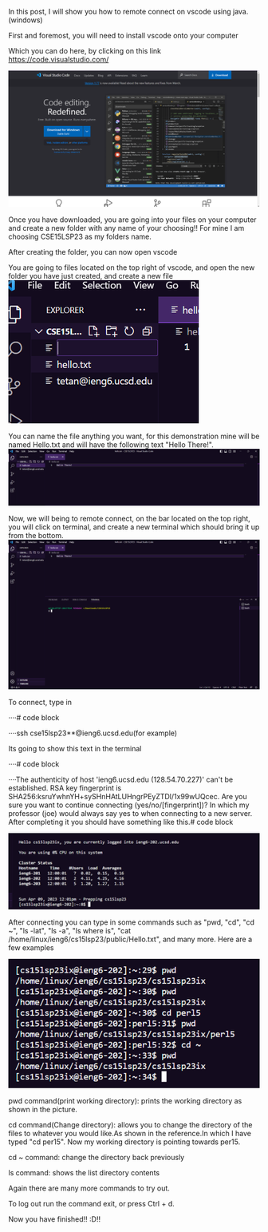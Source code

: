 In this post, I will show you how to remote connect on vscode using java.(windows)

First and foremost, you will need to install vscode onto your computer 

Which you can do here, by clicking on this link https://code.visualstudio.com/

![Image](Picture1.png)

Once you have downloaded, you are going into your files on your computer and create a new folder with any name of your choosing!!
For mine I am choosing CSE15LSP23 as my folders name.

After creating the folder, you can now open vscode

You are going to files located on the top right of vscode, and open the new folder you have just created, and create a new file
![Image](Picture2.png)

You can name the file anything you want, for this demonstration mine will be named Hello.txt and will have the following text "Hello There!".
![Image](Picture3.png)

Now, we will being to remote connect, on the bar located on the top right, you will click on terminal, and create a new terminal which should bring it up from the bottom. ![Image](Picture4.png)


To connect, type in 

····# code block

····ssh cse15lsp23**@ieng6.ucsd.edu(for example)

Its going to show this text in the terminal

····# code block

····The authenticity of host 'ieng6.ucsd.edu (128.54.70.227)' can't be established.
RSA key fingerprint is SHA256:ksruYwhnYH+sySHnHAtLUHngrPEyZTDl/1x99wUQcec.
Are you sure you want to continue connecting (yes/no/[fingerprint])? 
In which my professor (joe) would always say yes to when connecting to a new server. After
completing it you should have something like this.# code block 



![Image](Picture5.png)

After connecting you can type in some commands such as "pwd, "cd", "cd ~", "ls -lat", "ls -a", "ls <directory> where <directory> is", 
"cat /home/linux/ieng6/cs15lsp23/public/Hello.txt", and many more.
Here are a few examples

![Image](Picture6.png)
  
  
  
pwd command(print working directory): prints the working directory as shown in the picture.
  
cd command(Change directory): allows you to change the directory of the files to whatever you would like.As shown in the reference.In which I have typed "cd per15".
Now my working directory is pointing towards per15.
  
cd ~ command: change the directory back previously
  
ls command: shows the list directory contents
  
Again there are many more commands to try out.
  

To log out run the command exit, or press Ctrl + d.
  
Now you have finished!! :D!!
